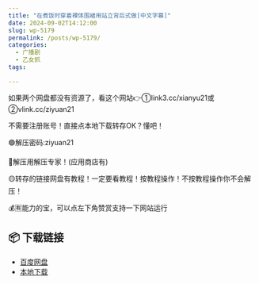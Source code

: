 ```yaml
---
title: "在煮饭时穿着裸体围裙用站立背后式做[中文字幕]"
date: 2024-09-02T14:12:00
slug: wp-5179
permalink: /posts/wp-5179/
categories:
  - 广播剧
  - 乙女抓
tags:

---
```


如果两个网盘都没有资源了，看这个网站👉①link3.cc/xianyu21或②vlink.cc/ziyuan21

不需要注册账号！直接点本地下载转存OK？懂吧！

🟢解压密码:ziyuan21

🔵解压用解压专家！(应用商店有)

🟡转存的链接网盘有教程！一定要看教程！按教程操作！不按教程操作你不会解压！

💰🈶能力的宝，可以点左下角赞赏支持一下网站运行

## 📦 下载链接
- [百度网盘](https://blziyuan21.com/pay-download/5179?key=3068d9f409&down_id=0)
- [本地下载](https://blziyuan21.com/pay-download/5179?key=3068d9f409&down_id=1)

